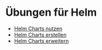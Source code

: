 # Übungen für Helm

- [Helm Charts nutzen](helm-nutzen.md)
- [Helm Charts erstellen](helm-simple.md)
- [Helm Charts erweitern](helm-secret.md)
